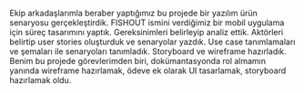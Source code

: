 Ekip arkadaşlarımla beraber yaptığımız bu projede bir yazılım ürün senaryosu gerçekleştirdik. FISHOUT ismini verdiğimiz bir mobil uygulama için süreç tasarımını yaptık. Gereksinimleri belirleyip analiz ettik. Aktörleri belirtip user stories oluşturduk ve senaryolar yazdık. Use case tanımlamaları ve şemaları ile senaryoları tanımladık. Storyboard ve wireframe hazırladık. Benim bu projede görevlerimden biri, dokümantasyonda rol almamın yanında wireframe hazırlamak, ödeve ek olarak UI tasarlamak, storyboard hazırlamak oldu. 

